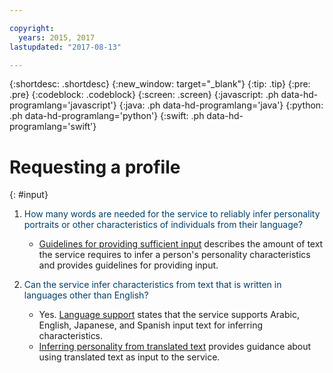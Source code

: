 ```yaml
---

copyright:
  years: 2015, 2017
lastupdated: "2017-08-13"

---
```


{:shortdesc: .shortdesc}
{:new_window: target="_blank"}
{:tip: .tip}
{:pre: .pre}
{:codeblock: .codeblock}
{:screen: .screen}
{:javascript: .ph data-hd-programlang='javascript'}
{:java: .ph data-hd-programlang='java'}
{:python: .ph data-hd-programlang='python'}
{:swift: .ph data-hd-programlang='swift'}

# Requesting a profile
{: #input}

1.  <span style="color:#003F69">How many words are needed for the service to reliably infer personality portraits or other characteristics of individuals from their language?</span>

    -   [Guidelines for providing sufficient input](/docs/services/personality-insights/user-overview.html#overviewGuidelines) describes the amount of text the service requires to infer a person's personality characteristics and provides guidelines for providing input.

1.  <span style="color:#003F69">Can the service infer characteristics from text that is written in languages other than English?</span>

    -   Yes. [Language support](/docs/services/personality-insights/user-overview.html#overviewLanguage) states that the service supports Arabic, English, Japanese, and Spanish input text for inferring characteristics.
    -   [Inferring personality from translated text](/docs/services/personality-insights/guidance.html#translation) provides guidance about using translated text as input to the service.
